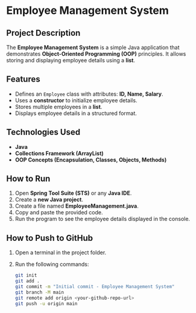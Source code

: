 # Employee Management System

## Project Description
The **Employee Management System** is a simple Java application that demonstrates **Object-Oriented Programming (OOP)** principles. It allows storing and displaying employee details using a **list**.

## Features
- Defines an `Employee` class with attributes: **ID, Name, Salary**.
- Uses a **constructor** to initialize employee details.
- Stores multiple employees in a **list**.
- Displays employee details in a structured format.

## Technologies Used
- **Java**
- **Collections Framework (ArrayList)**
- **OOP Concepts (Encapsulation, Classes, Objects, Methods)**

## How to Run
1. Open **Spring Tool Suite (STS)** or any **Java IDE**.
2. Create a **new Java project**.
3. Create a file named **EmployeeManagement.java**.
4. Copy and paste the provided code.
5. Run the program to see the employee details displayed in the console.

## How to Push to GitHub
1. Open a terminal in the project folder.
2. Run the following commands:

   ```sh
   git init
   git add .
   git commit -m "Initial commit - Employee Management System"
   git branch -M main
   git remote add origin <your-github-repo-url>
   git push -u origin main
